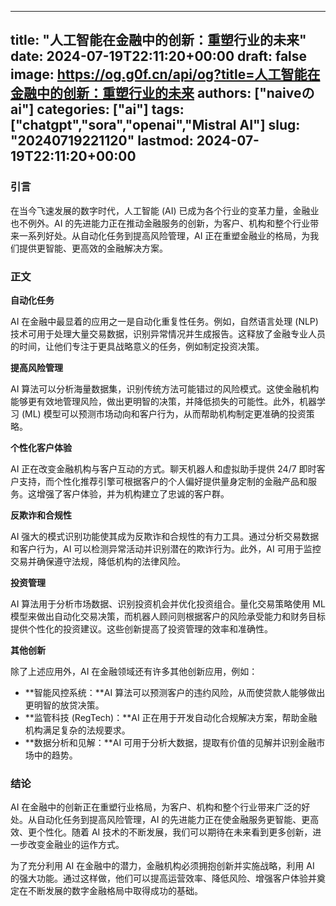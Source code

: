 
---
title: "人工智能在金融中的创新：重塑行业的未来"
date: 2024-07-19T22:11:20+00:00
draft: false
image: https://og.g0f.cn/api/og?title=人工智能在金融中的创新：重塑行业的未来
authors: ["naiveのai"]
categories: ["ai"]
tags: ["chatgpt","sora","openai","Mistral AI"]
slug: "20240719221120"
lastmod: 2024-07-19T22:11:20+00:00
---
### 引言

在当今飞速发展的数字时代，人工智能 (AI) 已成为各个行业的变革力量，金融业也不例外。AI 的先进能力正在推动金融服务的创新，为客户、机构和整个行业带来一系列好处。从自动化任务到提高风险管理，AI 正在重塑金融业的格局，为我们提供更智能、更高效的金融解决方案。

### 正文

**自动化任务**

AI 在金融中最显着的应用之一是自动化重复性任务。例如，自然语言处理 (NLP) 技术可用于处理大量交易数据，识别异常情况并生成报告。这释放了金融专业人员的时间，让他们专注于更具战略意义的任务，例如制定投资决策。

**提高风险管理**

AI 算法可以分析海量数据集，识别传统方法可能错过的风险模式。这使金融机构能够更有效地管理风险，做出更明智的决策，并降低损失的可能性。此外，机器学习 (ML) 模型可以预测市场动向和客户行为，从而帮助机构制定更准确的投资策略。

**个性化客户体验**

AI 正在改变金融机构与客户互动的方式。聊天机器人和虚拟助手提供 24/7 即时客户支持，而个性化推荐引擎可根据客户的个人偏好提供量身定制的金融产品和服务。这增强了客户体验，并为机构建立了忠诚的客户群。

**反欺诈和合规性**

AI 强大的模式识别功能使其成为反欺诈和合规性的有力工具。通过分析交易数据和客户行为，AI 可以检测异常活动并识别潜在的欺诈行为。此外，AI 可用于监控交易并确保遵守法规，降低机构的法律风险。

**投资管理**

AI 算法用于分析市场数据、识别投资机会并优化投资组合。量化交易策略使用 ML 模型来做出自动化交易决策，而机器人顾问则根据客户的风险承受能力和财务目标提供个性化的投资建议。这些创新提高了投资管理的效率和准确性。

**其他创新**

除了上述应用外，AI 在金融领域还有许多其他创新应用，例如：

* **智能风控系统：**AI 算法可以预测客户的违约风险，从而使贷款人能够做出更明智的放贷决策。
* **监管科技 (RegTech)：**AI 正在用于开发自动化合规解决方案，帮助金融机构满足复杂的法规要求。
* **数据分析和见解：**AI 可用于分析大数据，提取有价值的见解并识别金融市场中的趋势。

### 结论

AI 在金融中的创新正在重塑行业格局，为客户、机构和整个行业带来广泛的好处。从自动化任务到提高风险管理，AI 的先进能力正在使金融服务更智能、更高效、更个性化。随着 AI 技术的不断发展，我们可以期待在未来看到更多创新，进一步改变金融业的运作方式。

为了充分利用 AI 在金融中的潜力，金融机构必须拥抱创新并实施战略，利用 AI 的强大功能。通过这样做，他们可以提高运营效率、降低风险、增强客户体验并奠定在不断发展的数字金融格局中取得成功的基础。
